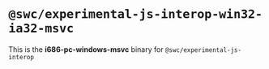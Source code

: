 # `@swc/experimental-js-interop-win32-ia32-msvc`

This is the **i686-pc-windows-msvc** binary for `@swc/experimental-js-interop`
